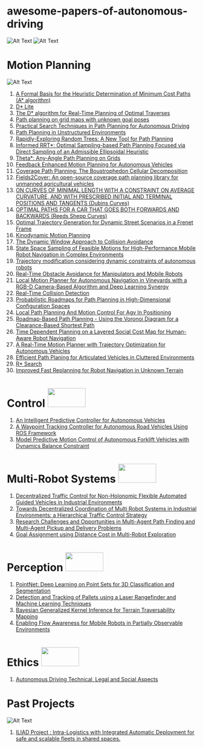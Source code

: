 # awesome-papers-of-autonomous-driving
![Alt Text](https://static01.nyt.com/images/2017/05/26/business/26wheels-top/26wheels-top-superJumbo.gif)
![Alt Text](https://j.gifs.com/rR66g2.gif)

# Motion Planning 
![Alt Text](https://developer-blogs.nvidia.com/wp-content/uploads/2020/01/auto-social-drive-labs-localization-5-seconds.gif)

1) <a href="https://sci-hub.se/https://ieeexplore.ieee.org/document/4082128" target="_blank">A Formal Basis for the Heuristic Determination of Minimum Cost Paths (A* algorithm) </a> 
2) <a href="http://idm-lab.org/bib/abstracts/papers/aaai02b.pdf" target="_blank">D* Lite</a>
3) <a href="https://www.ri.cmu.edu/pub_files/pub3/stentz_anthony__tony__1994_2/stentz_anthony__tony__1994_2.pdf" target="_blank">The D* algorithm for Real-Time Planning of Optimal Traverses</a>
4) <a href="https://sci-hub.se/https://ieeexplore.ieee.org/document/6728269" target="_blank">Path planning on grid maps with unknown goal poses</a>
5) <a href="https://ai.stanford.edu/~ddolgov/papers/dolgov_gpp_stair08.pdf" target="_blank">Practical Search Techniques in Path Planning for Autonomous Driving</a>
6) <a href="https://www.researchgate.net/publication/337719881_Path_Planning_in_Unstructured_Environments_A_Real-time_Hybrid_A_Implementation_for_Fast_and_Deterministic_Path_Generation_for_the_KTH_Research_Concept_Vehicle" target="_blank">Path Planning in
Unstructured Environments </a>
7) <a href="http://msl.cs.illinois.edu/~lavalle/papers/Lav98c.pdf" target="_blank">Rapidly-Exploring Random Trees: A New Tool for Path Planning</a>
8) <a href="https://arxiv.org/pdf/1404.2334.pdf" target="_blank">Informed RRT*: Optimal Sampling-based Path Planning Focused via Direct Sampling of an Admissible Ellipsoidal Heuristic</a>
9) <a href="https://arxiv.org/pdf/1401.3843.pdf" target="_blank">Theta*: Any-Angle Path Planning on Grids</a>
10) <a href="https://arxiv.org/pdf/2007.05794.pdf" target="_blank">Feedback Enhanced Motion Planning for Autonomous Vehicles</a>
11) <a href="https://www.ri.cmu.edu/pub_files/pub4/choset_howie_1997_3/choset_howie_1997_3.pdf" target="_blank">Coverage Path Planning: The Boustrophedon Cellular Decomposition</a>
12) <a href="https://arxiv.org/pdf/2210.07838.pdf" target="_blank">Fields2Cover: An open-source coverage path planning library for unmanned agricultural vehicles</a>
13) <a href="https://www.jstor.org/stable/2372560" target="_blank">ON CURVES OF MINIMAL LENGTH WITH A CONSTRAINT ON AVERAGE CURVATURE, AND WITH PRESCRIBED INITIAL AND TERMINAL POSITIONS AND TANGENTS (Dubins Curves)</a>
14) <a href="https://www.google.com/url?sa=t&rct=j&q=&esrc=s&source=web&cd=&ved=2ahUKEwiGydKz_N3-AhVq9zgGHQ0QDMEQFnoECA4QAQ&url=https%3A%2F%2Fprojecteuclid.org%2Fjournals%2Fpacific-journal-of-mathematics%2Fvolume-145%2Fissue-2%2FOptimal-paths-for-a-car-that-goes-both-forwards-and%2Fpjm%2F1102645450.pdf&usg=AOvVaw1VAOI7f5K-LGIAdjoUANcQ" target="_blank">OPTIMAL PATHS FOR A CAR THAT GOES BOTH FORWARDS AND BACKWARDS (Reeds Shepp Curves)</a>
15) <a href="https://www.researchgate.net/profile/Moritz-Werling/publication/224156269_Optimal_Trajectory_Generation_for_Dynamic_Street_Scenarios_in_a_Frenet_Frame/links/54f749df0cf210398e9277af/Optimal-Trajectory-Generation-for-Dynamic-Street-Scenarios-in-a-Frenet-Frame.pdf" target="_blank">Optimal Trajectory Generation for Dynamic Street Scenarios in a Frenet Frame</a>
16) <a href="https://dl.acm.org/doi/pdf/10.1145/174147.174150" target="_blank">Kinodynamic  Motion  Planning</a>
17) <a href="https://www.ri.cmu.edu/pub_files/pub1/fox_dieter_1997_1/fox_dieter_1997_1.pdf" target="_blank">The Dynamic Window Approach to Collision Avoidance</a>
18) <a href="https://www.ri.cmu.edu/pub_files/pub4/howard_thomas_2008_1/howard_thomas_2008_1.pdf" target="_blank">State Space Sampling of Feasible Motions for High-Performance Mobile Robot Navigation in Complex Environments</a>
19)  <a href="http://files.davidqiu.com/research/paper/2012_rosmann_TEB%20Planner%20Trajectory%20modification%20considering%20dynamic%20constraints%20of%20autonomous%20robots%20%5BROBOTIK%202012%5D.pdf" target="_blank">Trajectory modification considering dynamic constraints of autonomous robots</a>
20) <a href="https://khatib.stanford.edu/publications/pdfs/Khatib_1986_IJRR.pdf" target="_blank">Real-Time Obstacle Avoidance for Manipulators and Mobile Robots </a>
21) <a href="https://arxiv.org/pdf/2005.12815.pdf" target="_blank">Local Motion Planner for Autonomous Navigation in Vineyards with a RGB-D Camera-Based Algorithm and Deep Learning Synergy</a>
22) <a href="http://www.r-5.org/files/books/computers/algo-list/realtime-3d/Christer_Ericson-Real-Time_Collision_Detection-EN.pdf" target="_blank">Real-Time Collision Detection</a>
23) <a href="https://www.cs.cmu.edu/~motionplanning/papers/sbp_papers/PRM/prmbasic_01.pdf" target="_blank">Probabilistic Roadmaps for Path Planning in High-Dimensional Configuration Spaces</a>
24) <a href="https://sci-hub.se/https://ieeexplore.ieee.org/document/637936" target="_blank">Local Path Planning And Motion Control For Agv In Positioning</a>
25) <a href="https://www.researchgate.net/publication/3344960_Roadmap-Based_Path_Planning_-_Using_the_Voronoi_Diagram_for_a_Clearance-Based_Shortest_Path" target="_blank">Roadmap-Based Path Planning - Using the Voronoi Diagram for a Clearance-Based Shortest Path</a>
26) <a href="http://ais.informatik.uni-freiburg.de/publications/papers/kollmitz15ecmr.pdf" target="_blank">Time Dependent Planning on a Layered Social Cost Map for Human-Aware Robot Navigation</a>
27) <a href="https://www.ri.cmu.edu/pub_files/2012/5/ICRA12_xuwd_Final.pdf" target="_blank">A Real-Time Motion Planner with Trajectory Optimization for Autonomous Vehicles</a>
28) <a href="https://www.mdpi.com/1424-8220/20/23/6821" target="_blank">Efficient Path Planing for Articulated Vehicles in Cluttered Environments</a>
29) <a href="https://www.cs.cmu.edu/~maxim/files/rstar_aaai08.pdf" target="_blank">R* Search</a>
30) <a href="https://www.cs.cmu.edu/~maxim/files/dlite_tro05.pdf" target="_blank">Improved Fast Replanning for Robot Navigation in Unknown Terrain</a>

# Control <img src=https://user-images.githubusercontent.com/45606539/119007993-a6800d00-b989-11eb-9bbd-1009e790448a.gif width=100 height=50>
1) <a href="https://apps.dtic.mil/sti/pdfs/ADA282852.pdf" target="_blank">An Intelligent Predictive Controller for Autonomous Vehicles</a>
2) <a href="https://www.mdpi.com/1424-8220/20/14/4062" target="_blank">A Waypoint Tracking Controller for Autonomous
Road Vehicles Using ROS Framework</a>
3) <a href="https://people.eng.unimelb.edu.au/alirezam/PDF/ICARCV2016_MPMC.pdf" target="_blank">Model Predictive Motion Control of Autonomous
Forklift Vehicles with Dynamics Balance Constraint</a>

# Multi-Robot Systems <img src=https://homepages.laas.fr/afranchi/robotics/sites/default/myFiles/images/srg-3Dsim-1.gif width=100 height=50>
1) <a href="https://www.tandfonline.com/doi/abs/10.1163/016918611X563283" target="_blank">Decentralized Traffic Control for Non-Holonomic Flexible Automated Guided Vehicles in Industrial Environments</a>
2) <a href="https://ieeexplore.ieee.org/document/6646110" target="_blank">Towards Decentralized Coordination of Multi Robot Systems in Industrial Environments: a Hierarchical Traffic Control Strategy</a>
3) <a href="http://www.orensalzman.com/docs/AAMAS20.pdf" target="_blank">Research Challenges and Opportunities in Multi-Agent Path Finding and Multi-Agent Pickup and Delivery Problems</a>
4) <a href="https://sci-hub.se/https://ieeexplore.ieee.org/document/6385660" target="_blank">Goal Assignment using Distance Cost in Multi-Robot Exploration</a>

# Perception <img src=https://pratt.duke.edu/sites/pratt.duke.edu/files/frustum.gif width=100 height=50>
1) <a href="https://arxiv.org/pdf/1612.00593.pdf" target="_blank">PointNet: Deep Learning on Point Sets for 3D Classification and Segmentation</a>
2) <a href="https://inria.hal.science/hal-02557329/document" target="_blank">Detection and Tracking of Pallets using a Laser Rangefinder and Machine Learning Techniques</a>
3) <a href="http://proceedings.mlr.press/v87/shan18a/shan18a.pdf" target="_blank">Bayesian Generalized Kernel Inference for Terrain Traversability Mapping</a>
4) <a href="http://oru.diva-portal.org/smash/get/diva2:1070541/FULLTEXT01"> Enabling Flow Awareness for Mobile Robots in Partially Observable Environments </a>

# Ethics <img src=https://cdn.techinasia.com/wp-content/uploads/2021/06/1624011493_court-law.gif width=100 height=50>
1) <a href="https://typeset.io/pdf/autonomous-driving-technical-legal-and-social-aspects-488md5hik9.pdf" target="_blank">Autonomous Driving Technical, Legal and Social Aspects </a>

# Past Projects 
![Alt Text](https://iliad-project.eu/wp-content/uploads/2016/05/ILIAD-1-e1491249847738.jpg)
1) <a href="https://iliad-project.eu/" target="_blank">ILIAD Project : Intra-Logistics with Integrated Automatic Deployment for safe and scalable fleets in shared spaces.  </a>



